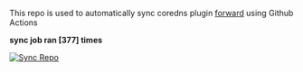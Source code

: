 This repo is used to automatically sync coredns plugin [forward](https://github.com/QZLin/forward) using Github Actions

**sync job ran [377] times**

[![Sync Repo](https://github.com/QZLin/coredns-extract/actions/workflows/sync.yaml/badge.svg)](https://github.com/QZLin/coredns-extract/actions/workflows/sync.yaml)

